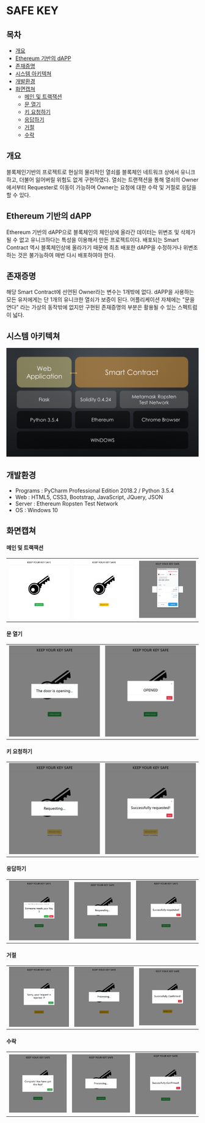 # SAFE KEY
## 목차

- [개요](#%EA%B0%9C%EC%9A%94)
- [Ethereum 기반의 dAPP](#ethereum-%EA%B8%B0%EB%B0%98%EC%9D%98-dapp)
- [존재증명](#%EC%A1%B4%EC%9E%AC%EC%A6%9D%EB%AA%85)
- [시스템 아키텍쳐](#%EC%8B%9C%EC%8A%A4%ED%85%9C-%EC%95%84%ED%82%A4%ED%85%8D%EC%B3%90)
- [개발환경](#%EA%B0%9C%EB%B0%9C%ED%99%98%EA%B2%BD)
- [화면캡쳐](#%ED%99%94%EB%A9%B4%EC%BA%A1%EC%B3%90)
    - [메인 및 트랙잭션](#%EB%A9%94%EC%9D%B8-%EB%B0%8F-%ED%8A%B8%EB%9E%99%EC%9E%AD%EC%85%98)
    - [문 열기](#%EB%AC%B8-%EC%97%B4%EA%B8%B0)
    - [키 요청하기](#%ED%82%A4-%EC%9A%94%EC%B2%AD%ED%95%98%EA%B8%B0)
    - [응답하기](#%EC%9D%91%EB%8B%B5%ED%95%98%EA%B8%B0)
    - [거절](#%EA%B1%B0%EC%A0%88)
    - [수락](#%EC%88%98%EB%9D%BD)

## 개요
블록체인기반의 프로젝트로 현실의 물리적인 열쇠를 블록체인 네트워크 상에서 유니크하고, 더불어 잃어버릴 위험도 없게 구현하였다.
열쇠는 트랜잭션을 통해 열쇠의 Owner에서부터 Requester로 이동이 가능하며 Owner는 요청에 대한 수락 및 거절로 응답을 할 수 있다.


## Ethereum 기반의 dAPP
Ethereum 기반의 dAPP으로 블록체인의 체인상에 올라간 데이터는 위변조 및 삭제가 될 수 없고 유니크하다는 특성을 이용해서 만든 프로젝트이다.
배포되는 Smart Contract 역시 블록체인상에 올라가기 때문에 최초 배포한 dAPP을 수정하거나 위변조하는 것은 불가능하여 매번 다시 배포하여야 한다.


## 존재증명
해당 Smart Contract에 선언된 Owner라는 변수는 1개밖에 없다.
dAPP을 사용하는 모든 유저에게는 단 1개의 유니크한 열쇠가 보증이 된다.
어플리케이션 자체에는 "문을 연다" 라는 가상의 동작밖에 없지만 구현된 존재증명의 부분은 활용될 수 있는 스펙트럼이 넓다.

## 시스템 아키텍쳐
![](img/arch.png)

## 개발환경
* Programs : PyCharm Professional Edition 2018.2 / Python 3.5.4
* Web : HTML5, CSS3, Bootstrap, JavaScript, JQuery, JSON
* Server : Ethereum Ropsten Test Network
* OS : Windows 10

## 화면캡쳐
#### 메인 및 트랙잭션

<table>
  <tr>
    <td>
      <img width="100%" src="img/OWNER.png">
    </td>
    <td>
      <img width="100%" src="img/REQUESTER.png">
    </td>
    <td>
      <img width="100%" src="img/TRANSACTION.png">
    </td>
  </tr>
</table>

#### 문 열기

<table>
  <tr>
    <td>
      <img src="img/OPEN_1.png">
    </td>
    <td>
      <img src="img/OPEN_2.png">
    </td>
  </tr>
</table>

#### 키 요청하기

<table>
  <tr>
    <td>
      <img src="img/REQUEST_1.png">
    </td>
    <td>
      <img src="img/REQUEST_2.png">
    </td>
  </tr>
</table>

#### 응답하기

<table>
  <tr>
    <td>
      <img src="img/RESPONSE_1.png">
    </td>
    <td>
      <img src="img/RESPONSE_2.png">
    </td>
    <td>
      <img src="img/RESPONSE_3.png">
    </td>
  </tr>
</table>

#### 거절

<table>
  <tr>
    <td>
      <img src="img/REJECTED_1.png">
    </td>
    <td>
      <img src="img/REJECTED_2.png">
    </td>
    <td>
      <img src="img/REJECTED_3.png">
    </td>
  </tr>
</table>

#### 수락

<table>
  <tr>
    <td>
      <img src="img/ACCEPTED_1.png">
    </td>
    <td>
      <img src="img/ACCEPTED_2.png">
    </td>
    <td>
      <img src="img/ACCEPTED_3.png">
    </td>
  </tr>
</table>
